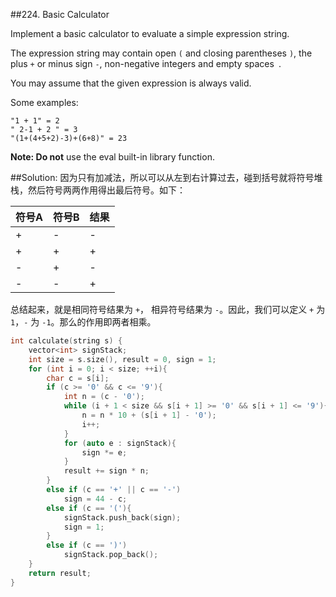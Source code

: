 ##224. Basic Calculator

Implement a basic calculator to evaluate a simple expression string.

The expression string may contain open `(` and closing parentheses `)`, the plus `+` or minus sign `-`, non-negative integers and empty spaces` `.

You may assume that the given expression is always valid.

Some examples:
```
"1 + 1" = 2
" 2-1 + 2 " = 3
"(1+(4+5+2)-3)+(6+8)" = 23
```
**Note: Do not** use the eval built-in library function.

##Solution:
因为只有加减法，所以可以从左到右计算过去，碰到括号就将符号堆栈，然后符号两两作用得出最后符号。如下：

|符号A|符号B| 结果 |
|---|-----|------|
|+|-|-|
|+|+|+|
|-|+|-|
|-|-|+|
总结起来，就是相同符号结果为 `+`， 相异符号结果为 `-`。因此，我们可以定义 `+` 为 `1`，`-` 为 `-1`。那么的作用即两者相乘。

```cpp
int calculate(string s) {
	vector<int> signStack;
	int size = s.size(), result = 0, sign = 1;
	for (int i = 0; i < size; ++i){
		char c = s[i];
		if (c >= '0' && c <= '9'){
			int n = (c - '0');
			while (i + 1 < size && s[i + 1] >= '0' && s[i + 1] <= '9'){
				n = n * 10 + (s[i + 1] - '0');
				i++;
			}
			for (auto e : signStack){
				sign *= e;
			}
			result += sign * n;
		}
		else if (c == '+' || c == '-')
			sign = 44 - c;
		else if (c == '('){
			signStack.push_back(sign);
			sign = 1;
		}
		else if (c == ')')
			signStack.pop_back();
	}
	return result;
}
```